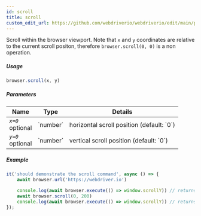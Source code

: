 ```yaml
---
id: scroll
title: scroll
custom_edit_url: https://github.com/webdriverio/webdriverio/edit/main/packages/webdriverio/src/commands/browser/scroll.ts
---
```


Scroll within the browser viewport. Note that `x` and `y` coordinates are relative to the current
scroll positon, therefore `browser.scroll(0, 0)` is a non operation.

##### Usage

```js
browser.scroll(x, y)
```

##### Parameters

<table>
  <thead>
    <tr>
      <th>Name</th><th>Type</th><th>Details</th>
    </tr>
  </thead>
  <tbody>
    <tr>
      <td><code><var>x=0</var></code><br /><span className="label labelWarning">optional</span></td>
      <td>`number`</td>
      <td>horizontal scroll position (default: `0`)</td>
    </tr>
    <tr>
      <td><code><var>y=0</var></code><br /><span className="label labelWarning">optional</span></td>
      <td>`number`</td>
      <td>vertical scroll position (default: `0`)</td>
    </tr>
  </tbody>
</table>

##### Example

```js title="scroll.js"
it('should demonstrate the scroll command', async () => {
    await browser.url('https://webdriver.io')

    console.log(await browser.execute(() => window.scrollY)) // returns 0
    await browser.scroll(0, 200)
    console.log(await browser.execute(() => window.scrollY)) // returns 200
});
```

